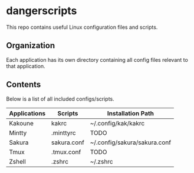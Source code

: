 # dangerscripts
This repo contains useful Linux configuration files and scripts.

## Organization
Each application has its own directory containing all config files relevant
to that application.

## Contents
Below is a list of all included configs/scripts.

| Applications | Scripts     | Installation Path            |
| ------------ | ----------- | ---------------------------- |
| Kakoune      | kakrc       | ~/.config/kak/kakrc          |
| Mintty       | .minttyrc   | TODO                         |
| Sakura       | sakura.conf | ~/.config/sakura/sakura.conf |
| Tmux         | .tmux.conf  | TODO                         |
| Zshell       | .zshrc      | ~/.zshrc                     |

